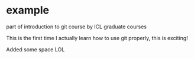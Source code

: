 # example
part of introduction to git course by ICL graduate courses

This is the first time I actually learn how to use git properly, this is exciting!


Added some space LOL
